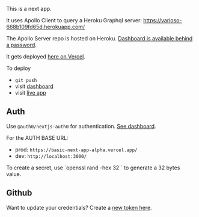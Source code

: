 This is a next app.

It uses Apollo Client to query a Heroku Graphql server:
https://varioso-668b109fd65d.herokuapp.com/

The Apollo Server repo is hosted on Heroku. [Dashboard is available behind a password](https://dashboard.heroku.com/apps/varioso).

It gets deployed [here on Vercel](https://basic-next-pt986nrak-akiryk.vercel.app/).

To deploy

- `git push`
- visit [dashboard](https://vercel.com/akiryk/basic-next-app)
- visit [live app](https://basic-next-app-alpha.vercel.app/)

## Auth

Use `@auth0/nextjs-auth0` for authentication. [See dashboard](https://manage.auth0.com/dashboard/us/dev-6yrl3be1h2xi7tlj/applications/JFa6Th02Y9QR064pUVOoYH5pwC66kJ7Y/settings).

For the AUTH BASE URL:

- prod: `https://basic-next-app-alpha.vercel.app/`
- dev: `http://localhost:3000/`

To create a secret, use `openssl rand -hex 32`` to generate a 32 bytes value.

## Github

Want to update your credentials? Create a [new token here](https://github.com/settings/tokens).
